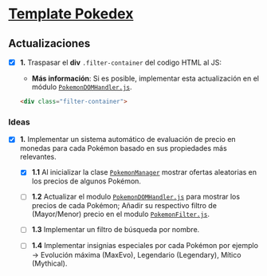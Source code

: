 # [Template Pokedex](templates/pokedex)

## Actualizaciones

- [x] **1.** Traspasar el **div** `.filter-container` del codigo HTML al JS:

  - **Más información**: Si es posible, implementar esta actualización en el módulo [`PokemonDOMHandler.js`](templates/pokedex/js/models/PokemonDataHandler.js).

  ```HTML
  <div class="filter-container">
  ```

### Ideas

- [x] **1.** Implementar un sistema automático de evaluación de precio en monedas para cada Pokémon basado en sus propiedades más relevantes.

  - [x] **1.1** Al inicializar la clase [`PokemonManager`](templates/pokedex/js/models/PokemonManager.js) mostrar ofertas aleatorias en los precios de algunos Pokémon.

  - [ ] **1.2** Actualizar el modulo [`PokemonDOMHandler.js`](templates/pokedex/js/models/PokemonDOMHandler.js) para mostrar los precios de cada Pokémon; Añadir su respectivo filtro de (Mayor/Menor) precio en el modulo [`PokemonFilter.js`](templates/pokedex/js/models/PokemonFilter.js).

  - [ ] **1.3** Implementar un filtro de búsqueda por nombre.

  - [ ] **1.4** Implementar insignias especiales por cada Pokémon por ejemplo -> Evolución máxima (MaxEvo), Legendario (Legendary), Mítico (Mythical).